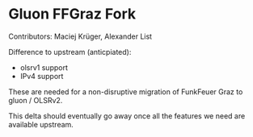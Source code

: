 # Gluon FFGraz Fork

Contributors: Maciej Krüger, Alexander List

Difference to upstream (anticpiated):

- olsrv1 support
- IPv4 support

These are needed for a non-disruptive migration of FunkFeuer Graz to gluon / OLSRv2.

This delta should eventually go away once all the features we need are available upstream.
